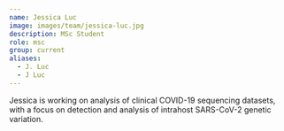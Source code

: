 ```yaml
---
name: Jessica Luc
image: images/team/jessica-luc.jpg
description: MSc Student
role: msc
group: current
aliases:
  - J. Luc
  - J Luc
---
```


Jessica is working on analysis of clinical COVID-19 sequencing datasets, with a focus on detection and analysis of intrahost SARS-CoV-2 genetic variation.
